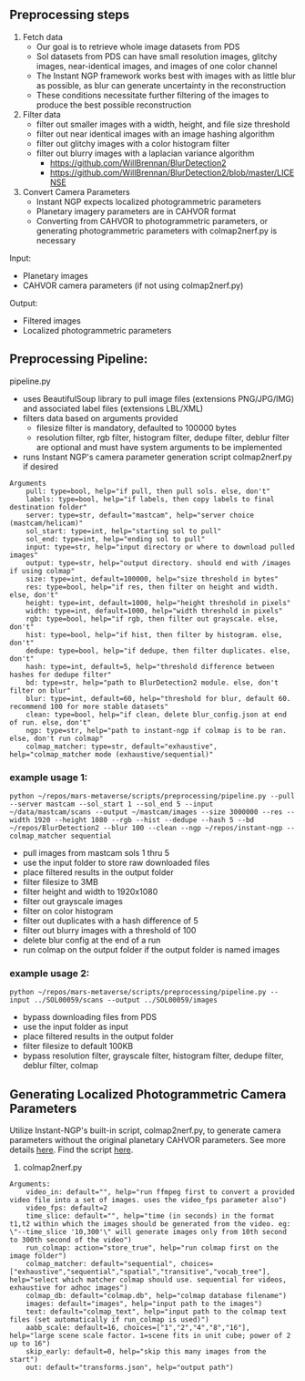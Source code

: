 ## Preprocessing steps
1. Fetch data
    - Our goal is to retrieve whole image datasets from PDS
    - Sol datasets from PDS can have small resolution images, glitchy images, near-identical images, and images of one color channel
    - The Instant NGP framework works best with images with as little blur as possible, as blur can generate uncertainty in the reconstruction
    - These conditions necessitate further filtering of the images to produce the best possible reconstruction
2. Filter data
    - filter out smaller images with a width, height, and file size threshold
    - filter out near identical images with an image hashing algorithm
    - filter out glitchy images with a color histogram filter
    - filter out blurry images with a laplacian variance algorithm
        - https://github.com/WillBrennan/BlurDetection2
        - https://github.com/WillBrennan/BlurDetection2/blob/master/LICENSE
3. Convert Camera Parameters
    - Instant NGP expects localized photogrammetric parameters
    - Planetary imagery parameters are in CAHVOR format
    - Converting from CAHVOR to photogrammetric parameters, or generating photogrammetric parameters with colmap2nerf.py is necessary

Input:
* Planetary images
* CAHVOR camera parameters (if not using colmap2nerf.py)

Output:
* Filtered images
* Localized photogrammetric parameters 

## Preprocessing Pipeline:
pipeline.py
- uses BeautifulSoup library to pull image files (extensions PNG/JPG/IMG) and associated label files (extensions LBL/XML)
- filters data based on arguments provided
    - filesize filter is mandatory, defaulted to 100000 bytes
    - resolution filter, rgb filter, histogram filter, dedupe filter, deblur filter are optional and must have system arguments to be implemented
- runs Instant NGP's camera parameter generation script colmap2nerf.py if desired

```
Arguments
    pull: type=bool, help="if pull, then pull sols. else, don't"
    labels: type=bool, help="if labels, then copy labels to final destination folder"
    server: type=str, default="mastcam", help="server choice (mastcam/helicam)"
    sol_start: type=int, help="starting sol to pull"
    sol_end: type=int, help="ending sol to pull"
    input: type=str, help="input directory or where to download pulled images"
    output: type=str, help="output directory. should end with /images if using colmap"
    size: type=int, default=100000, help="size threshold in bytes"
    res: type=bool, help="if res, then filter on height and width. else, don't"
    height: type=int, default=1000, help="height threshold in pixels"
    width: type=int, default=1000, help="width threshold in pixels"
    rgb: type=bool, help="if rgb, then filter out grayscale. else, don't"
    hist: type=bool, help="if hist, then filter by histogram. else, don't"
    dedupe: type=bool, help="if dedupe, then filter duplicates. else, don't"
    hash: type=int, default=5, help="threshold difference between hashes for dedupe filter"
    bd: type=str, help="path to BlurDetection2 module. else, don't filter on blur"
    blur: type=int, default=60, help="threshold for blur, default 60. recommend 100 for more stable datasets"
    clean: type=bool, help="if clean, delete blur_config.json at end of run. else, don't"
    ngp: type=str, help="path to instant-ngp if colmap is to be ran. else, don't run colmap"
    colmap_matcher: type=str, default="exhaustive", help="colmap_matcher mode (exhaustive/sequential)"
```

### example usage 1:
```
python ~/repos/mars-metaverse/scripts/preprocessing/pipeline.py --pull --server mastcam --sol_start 1 --sol_end 5 --input ~/data/mastcam/scans --output ~/mastcam/images --size 3000000 --res --width 1920 --height 1080 --rgb --hist --dedupe --hash 5 --bd ~/repos/BlurDetection2 --blur 100 --clean --ngp ~/repos/instant-ngp --colmap_matcher sequential
```
- pull images from mastcam sols 1 thru 5
- use the input folder to store raw downloaded files
- place filtered results in the output folder
- filter filesize to 3MB
- filter height and width to 1920x1080
- filter out grayscale images
- filter on color histogram
- filter out duplicates with a hash difference of 5
- filter out blurry images with a threshold of 100
- delete blur config at the end of a run
- run colmap on the output folder if the output folder is named images


### example usage 2:
```
python ~/repos/mars-metaverse/scripts/preprocessing/pipeline.py --input ../SOL00059/scans --output ../SOL00059/images
```
- bypass downloading files from PDS
- use the input folder as input
- place filtered results in the output folder
- filter filesize to default 100KB
- bypass resolution filter, grayscale filter, histogram filter, dedupe filter, deblur filter, colmap


## Generating Localized Photogrammetric Camera Parameters
Utilize Instant-NGP's built-in script, colmap2nerf.py, to generate camera parameters without the original planetary CAHVOR parameters. See more details [here](https://github.com/NVlabs/instant-ngp/blob/master/docs/nerf_dataset_tips.md#preparing-new-nerf-datasets). Find the script [here](https://github.com/NVlabs/instant-ngp/blob/master/scripts/colmap2nerf.py).

1. colmap2nerf.py

```
Arguments:
    video_in: default="", help="run ffmpeg first to convert a provided video file into a set of images. uses the video_fps parameter also")
    video_fps: default=2
    time_slice: default="", help="time (in seconds) in the format t1,t2 within which the images should be generated from the video. eg: \"--time_slice '10,300'\" will generate images only from 10th second to 300th second of the video")
    run_colmap: action="store_true", help="run colmap first on the image folder")
    colmap_matcher: default="sequential", choices=["exhaustive","sequential","spatial","transitive","vocab_tree"], help="select which matcher colmap should use. sequential for videos, exhaustive for adhoc images")
    colmap_db: default="colmap.db", help="colmap database filename")
    images: default="images", help="input path to the images")
    text: default="colmap_text", help="input path to the colmap text files (set automatically if run_colmap is used)")
    aabb_scale: default=16, choices=["1","2","4","8","16"], help="large scene scale factor. 1=scene fits in unit cube; power of 2 up to 16")
    skip_early: default=0, help="skip this many images from the start")
    out: default="transforms.json", help="output path")
```
